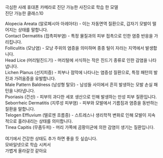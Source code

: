 극심한 사례 휴대폰 카메라로 진단 가능한 사진으로 학습 한 모델 </br>
진단 가능한 클래스10

Alopecia Areata (알로페시아 아레아타) - 이는 자동면역 질환으로, 갑자기 모발이 떨어지는 상태를 말합니다. </br>
Contact Dermatitis (접촉피부염) - 특정 물질과의 피부 접촉으로 인한 염증 반응을 가리킵니다. </br>
Folliculitis (모낭염) - 모낭 주위의 염증을 의미하며 종종 털이 자라는 지역에서 발생합니다. </br>
Head Lice (머리털진드기) - 머리털에 서식하는 작은 진드기 종류로 인한 감염을 나타냅니다. </br>
Lichen Planus (선지피증) - 피부나 점막에 나타나는 염증성 질환으로, 특정 패턴의 발진과 가려움증을 유발합니다. </br>
Male Pattern Baldness (남성형 탈모) - 남성들 사이에서 흔히 발생하는 모발 손실 패턴을 나타냅니다. </br>
Psoriasis (건선) - 피부의 과다한 세포 생산으로 인해 발생하는 만성 피부 질환입니다. </br>
Seborrheic Dermatitis (지루성 피부염) - 피부와 모발에서 기름짐과 염증을 동반하는 질환을 말합니다. </br>
Telogen Effluvium (텔로젠 흐름증) - 스트레스나 생리학적 변화로 인해 모발이 지속적으로 흘러내리는 상태를 의미합니다. </br>
Tinea Capitis (무좀두피) - 머리 가쪽에 곰팡이균에 의한 감염이 생기는 질환입니다. </br>
 </br>
여기에서 건강한 상태도 추가 하면 좋을 듯 싶습니다.
 </br>
모바일넷으로 학습 시켜서 </br>
가볍게 올라갈것 같아요
